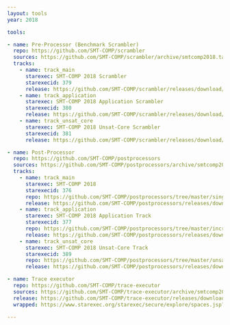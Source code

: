 ```yaml
---
layout: tools
year: 2018

tools:

- name: Pre-Processor (Benchmark Scrambler)
  repo: https://github.com/SMT-COMP/scrambler
  sources: https://github.com/SMT-COMP/scrambler/archive/smtcomp2018.tar.gz
  tracks:
    - name: track_main
      starexec: SMT-COMP 2018 Scrambler
      starexecid: 379
      release: https://github.com/SMT-COMP/scrambler/releases/download/smtcomp2018/SMT-COMP-2018-Main-Scrambler.tar.xz
    - name: track_application
      starexec: SMT-COMP 2018 Application Scrambler
      starexecid: 380
      release: https://github.com/SMT-COMP/scrambler/releases/download/smtcomp2018/SMT-COMP-2018-Application-Scrambler.tar.xz
    - name: track_unsat_core
      starexec: SMT-COMP 2018 Unsat-Core Scrambler
      starexecid: 381
      release: https://github.com/SMT-COMP/scrambler/releases/download/smtcomp2018/SMT-COMP-2018-Unsat-Core-Scrambler.tar.xz

- name: Post-Processor
  repo: https://github.com/SMT-COMP/postprocessors
  sources: https://github.com/SMT-COMP/postprocessors/archive/smtcomp2018.tar.gz
  tracks:
    - name: track_main
      starexec: SMT-COMP 2018
      starexecid: 376
      repo: https://github.com/SMT-COMP/postprocessors/tree/master/single-problem-challenge-track
      release: https://github.com/SMT-COMP/postprocessors/releases/download/smtcomp2018/SMT-COMP-2018-Main-Track-Postprocessor.tgz
    - name: track_application
      starexec: SMT-COMP 2018 Application Track
      starexecid: 377
      repo: https://github.com/SMT-COMP/postprocessors/tree/master/incremental-track
      release: https://github.com/SMT-COMP/postprocessors/releases/download/smtcomp2018/SMT-COMP-2018-Application-Track-Postprocessor.tgz
    - name: track_unsat_core
      starexec: SMT-COMP 2018 Unsat-Core Track
      starexecid: 389
      repo: https://github.com/SMT-COMP/postprocessors/tree/master/unsat-core-track
      release: https://github.com/SMT-COMP/postprocessors/releases/download/smtcomp2018/SMT-COMP-2018-Unsat-Core-Track-Postprocessor.tgz

- name: Trace executor
  repo: https://github.com/SMT-COMP/trace-executor
  sources: https://github.com/SMT-COMP/trace-executor/archive/smtcomp2018.tar.gz
  release: https://github.com/SMT-COMP/trace-executor/releases/download/smtcomp2018/SMT-COMP-2018-trace-executor.tar.xz
  wrapped: https://www.starexec.org/starexec/secure/explore/spaces.jsp?id=311571

---
```

